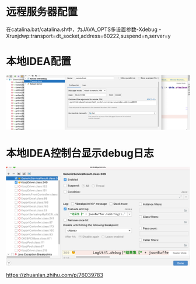 # 远程服务器配置

在catalina.bat/catalina.sh中，为JAVA_OPTS多设置参数-Xdebug -Xrunjdwp:transport=dt_socket,address=60222,suspend=n,server=y

# 本地IDEA配置

![image-20210526142829016](../images/image-20210526142829016.png)

# 本地IDEA控制台显示debug日志

![image-20210526143010738](../images/image-20210526143010738.png)



https://zhuanlan.zhihu.com/p/76039783

